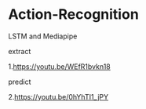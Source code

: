 # Action-Recognition

LSTM and Mediapipe





extract

1.https://youtu.be/WEfR1bvkn18


predict

2.https://youtu.be/0hYhTI1_jPY
